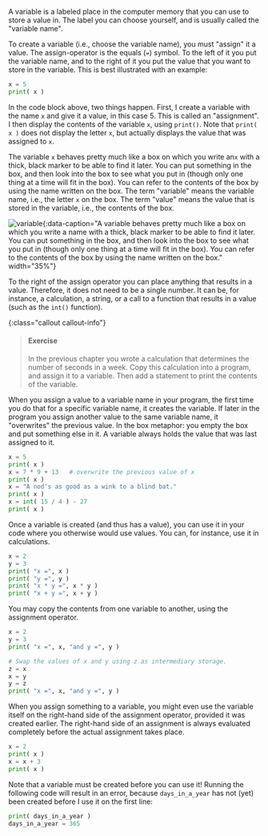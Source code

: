 A variable is a labeled place in the computer memory that you can use to store a value in. The label you can choose yourself, and is usually called the "variable name".

To create a variable (i.e., choose the variable name), you must "assign" it a value. The assign-operator is the equals (`=`) symbol. To the left of it you put the variable name, and to the right of it you put the value that you want to store in the variable. This is best illustrated with an example:

```python
x = 5
print( x )
```

In the code block above, two things happen. First, I create a variable with the name `x` and give it a value, in this case 5. This is called an "assignment". I then display the contents of the variable `x`, using `print()`. Note that `print( x )` does not display the letter `x`, but actually displays the value that was assigned to `x`.

The variable `x` behaves pretty much like a box on which you write an`x` with a thick, black marker to be able to find it later. You can put something in the box, and then look into the box to see what you put in (though only one thing at a time will fit in the box). You can refer to the contents of the box by using the name written on the box. The term "variable" means the variable name, i.e., the letter `x` on the box. The term "value" means the value that is stored in the variable, i.e., the contents of the box.

![variable](media/Box.png "variable"){:data-caption="A variable behaves pretty much like a box on which you write a name with a thick, black marker to be able to find it later. You can put something in the box, and then look into the box to see what you put in (though only one thing at a time will fit in the box). You can refer to the contents of the box by using the name written on the box." width="35%"}

To the right of the assign operator you can place anything that results in a value. Therefore, it does not need to be a single number. It can be, for instance, a calculation, a string, or a call to a function that results in a value (such as the `int()` function).

{:class="callout callout-info"}
> #### Exercise
> In the previous chapter you wrote a calculation that determines the number of seconds in a week. Copy this calculation into a program, and assign it to a variable. Then add a statement to print the contents of the variable.

When you assign a value to a variable name in your program, the first time you do that for a specific variable name, it creates the variable. If later in the program you assign another value to the same variable name, it "overwrites" the previous value. In the box metaphor: you empty the box and put something else in it. A variable always holds the value that was last assigned to it.

```python
x = 5
print( x )
x = 7 * 9 + 13   # overwrite the previous value of x
print( x )
x = "A nod's as good as a wink to a blind bat."
print( x )
x = int( 15 / 4 ) - 27
print( x )
```

Once a variable is created (and thus has a value), you can use it in your code where you otherwise would use values. You can, for instance, use it in calculations.

```python
x = 2
y = 3
print( "x =", x )
print( "y =", y )
print( "x * y =", x * y )
print( "x + y =", x + y )
```

You may copy the contents from one variable to another, using the assignment operator.

```python
x = 2
y = 3
print( "x =", x, "and y =", y )

# Swap the values of x and y using z as intermediary storage.
z = x
x = y
y = z
print( "x =", x, "and y =", y )
```

When you assign something to a variable, you might even use the variable itself on the right-hand side of the assignment operator, provided it was created earlier. The right-hand side of an assignment is always evaluated completely before the actual assignment takes place.

```python
x = 2
print( x )
x = x + 3
print( x )
```

Note that a variable must be created before you can use it! Running the following code will result in an error, because `days_in_a_year` has not (yet) been created before I use it on the first line:

```python
print( days_in_a_year )
days_in_a_year = 365
```
